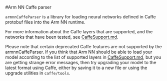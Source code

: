 #Arm NN Caffe parser

`armnnCaffeParser` is a library for loading neural networks defined in Caffe protobuf files into the Arm NN runtime.

For more information about the Caffe layers that are supported, and the networks that have been tested, see [CaffeSupport.md](./CaffeSupport.md).

Please note that certain deprecated Caffe features are not supported by the armnnCaffeParser. If you think that Arm NN should be able to load your model according to the list of supported layers in [CaffeSupport.md](./CaffeSupport.md), but you are getting strange error messages, then try upgrading your model to the latest format using Caffe, either by saving it to a new file or using the upgrade utilities in `caffe/tools`.
